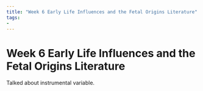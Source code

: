 ```yaml
---
title: "Week 6 Early Life Influences and the Fetal Origins Literature"
tags:
- 
---
```

# Week 6 Early Life Influences and the Fetal Origins Literature
Talked about instrumental variable.